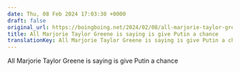 ```yaml
---
date: Thu, 08 Feb 2024 17:03:30 +0000
draft: false
original_url: https://boingboing.net/2024/02/08/all-marjorie-taylor-greene-is-saying-is-give-putin-a-chance.html
title: All Marjorie Taylor Greene is saying is give Putin a chance
translationKey: All Marjorie Taylor Greene is saying is give Putin a chance
---
```


All Marjorie Taylor Greene is saying is give Putin a chance